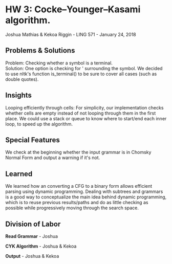 # HW 3: Cocke–Younger–Kasami algorithm.

Joshua Mathias & Kekoa Riggin - LING 571 - January 24, 2018

## Problems & Solutions
Problem: Checking whether a symbol is a terminal.  
Solution: One option is checking for ' surrounding the symbol. We decided to use nltk's function is_terminal() to be sure to cover all cases (such as double quotes).

## Insights
Looping efficiently through cells: For simplicity, our implementation checks whether cells are empty instead of not looping through them in the first place. We could use a stack or queue to know where to start/end each inner loop, to speed up the algorithm.

## Special Features
We check at the beginning whether the input grammar is in Chomsky Normal Form and output a warning if it's not.

## Learned
We learned how an converting a CFG to a binary form allows efficient parsing using dynamic programming. Dealing with subtrees and grammars is a good way to conceptualize the main idea behind dynamic programming, which is to reuse previous results/paths and do as little checking as possible while progressively moving through the search space.

## Division of Labor

**Read Grammar** - Joshua

**CYK Algorithm** - Joshua & Kekoa

**Output** - Joshua & Kekoa

<!--END-->

